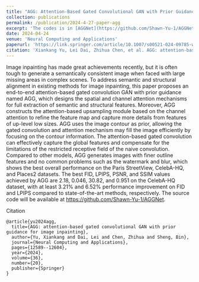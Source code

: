 ```yaml
---
title: "AGG: Attention-Based Gated Convolutional GAN with Prior Guidance for Image Inpainting"
collection: publications
permalink: /publication/2024-4-27-paper-agg
excerpt: 'The codes is in [AGGNet](https://github.com/Shawn-Yu-1/AGGNet).'
date: 2024-04-24
venue: 'Neural Computing and Applications'
paperurl: 'https://link.springer.com/article/10.1007/s00521-024-09785-w'
citation: 'Xiankang Yu, Lei Dai, Zhihua Chen, et al. AGG: attention-based gated convolutional GAN with prior guidance for image inpainting[J]. Neural Computing and Applications, 2024: 1-17.'
---
```

Image inpainting has made great achievements recently, but it is often tough to generate a semantically consistent image when faced with large missing areas in complex scenes. To address semantic and structural alignment in existing methods for image inpainting, this paper proposes an end-to-end attention-based gated convolution GAN with prior guidance named AGG, which designs the spatial and channel attention mechanisms for full extraction of semantic and structural features. Moreover, AGG constructs the attention-based upsampling module based on the channel attention to refine the feature map and capture more details from features of up-level low sizes. AGG uses the image contour as prior, allowing the gated convolution and attention mechanism may fill the image efficiently by focusing on the contour information. The attention-based gated convolution can effectively capture the global features and compensate for the limitations of the restricted receptive field of the naive convolution. Compared to other models, AGG generates images with finer outline features and no common problems such as the watermark and blur, which shows the best overall performance on the Paris StreetView, CelebA-HQ, and Places2 datasets. The best FID, LPIPS, PSNR, and SSIM values achieved by AGG are 2.18, 0.046, 30.82, and 0.951 on the CelebA-HQ dataset, with at least 3.21% and 6.52% performance improvement on FID and LPIPS compared to state-of-the-art methods, respectively. The source code will be available at <https://github.com/Shawn-Yu-1/AGGNet>.

<!--[Download paper here](http://academicpages.github.io/files/paper3.pdf)-->

Citation

```
@article{yu2024agg,
  title={AGG: attention-based gated convolutional GAN with prior guidance for image inpainting},
  author={Yu, Xiankang and Dai, Lei and Chen, Zhihua and Sheng, Bin},
  journal={Neural Computing and Applications},
  pages={12589--12604},
  year={2024},
  volume={36},
  number={20},
  publisher={Springer}
}
```